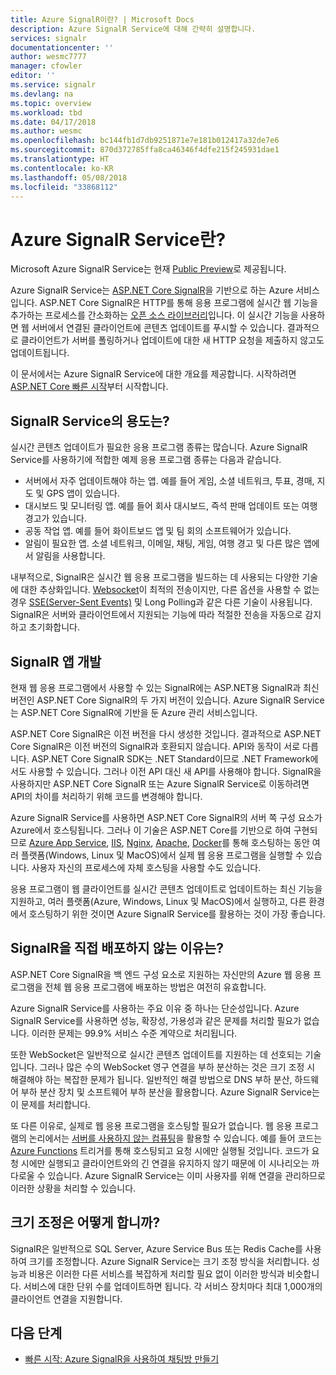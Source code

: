 ```yaml
---
title: Azure SignalR이란? | Microsoft Docs
description: Azure SignalR Service에 대해 간략히 설명합니다.
services: signalr
documentationcenter: ''
author: wesmc7777
manager: cfowler
editor: ''
ms.service: signalr
ms.devlang: na
ms.topic: overview
ms.workload: tbd
ms.date: 04/17/2018
ms.author: wesmc
ms.openlocfilehash: bc144fb1d7db9251871e7e181b012417a32de7e6
ms.sourcegitcommit: 870d372785ffa8ca46346f4dfe215f245931dae1
ms.translationtype: HT
ms.contentlocale: ko-KR
ms.lasthandoff: 05/08/2018
ms.locfileid: "33868112"
---
```

# <a name="what-is-azure-signalr-service"></a>Azure SignalR Service란?

Microsoft Azure SignalR Service는 현재 [Public Preview](https://azure.microsoft.com/support/legal/preview-supplemental-terms/)로 제공됩니다.

Azure SignalR Service는 [ASP.NET Core SignalR](https://docs.microsoft.com/aspnet/core/signalr/introduction)을 기반으로 하는 Azure 서비스입니다. ASP.NET Core SignalR은 HTTP를 통해 응용 프로그램에 실시간 웹 기능을 추가하는 프로세스를 간소화하는 [오픈 소스 라이브러리](https://github.com/aspnet/signalr)입니다. 이 실시간 기능을 사용하면 웹 서버에서 연결된 클라이언트에 콘텐츠 업데이트를 푸시할 수 있습니다. 결과적으로 클라이언트가 서버를 폴링하거나 업데이트에 대한 새 HTTP 요청을 제출하지 않고도 업데이트됩니다.

이 문서에서는 Azure SignalR Service에 대한 개요를 제공합니다. 시작하려면 [ASP.NET Core 빠른 시작](signalr-quickstart-dotnet-core.md)부터 시작합니다.

## <a name="what-is-signalr-service-used-for"></a>SignalR Service의 용도는? 

실시간 콘텐츠 업데이트가 필요한 응용 프로그램 종류는 많습니다. Azure SignalR Service를 사용하기에 적합한 예제 응용 프로그램 종류는 다음과 같습니다.

* 서버에서 자주 업데이트해야 하는 앱. 예를 들어 게임, 소셜 네트워크, 투표, 경매, 지도 및 GPS 앱이 있습니다.
* 대시보드 및 모니터링 앱. 예를 들어 회사 대시보드, 즉석 판매 업데이트 또는 여행 경고가 있습니다.
* 공동 작업 앱. 예를 들어 화이트보드 앱 및 팀 회의 소프트웨어가 있습니다.
* 알림이 필요한 앱. 소셜 네트워크, 이메일, 채팅, 게임, 여행 경고 및 다른 많은 앱에서 알림을 사용합니다.

내부적으로, SignalR은 실시간 웹 응용 프로그램을 빌드하는 데 사용되는 다양한 기술에 대한 추상화입니다. [Websocket](https://wikipedia.org/wiki/WebSocket)이 최적의 전송이지만, 다른 옵션을 사용할 수 없는 경우 [SSE(Server-Sent Events)](https://wikipedia.org/wiki/Server-sent_events) 및 Long Polling과 같은 다른 기술이 사용됩니다. SignalR은 서버와 클라이언트에서 지원되는 기능에 따라 적절한 전송을 자동으로 감지하고 초기화합니다.

## <a name="developing-signalr-apps"></a>SignalR 앱 개발

현재 웹 응용 프로그램에서 사용할 수 있는 SignalR에는 ASP.NET용 SignalR과 최신 버전인 ASP.NET Core SignalR의 두 가지 버전이 있습니다. Azure SignalR Service는 ASP.NET Core SignalR에 기반을 둔 Azure 관리 서비스입니다. 

ASP.NET Core SignalR은 이전 버전을 다시 생성한 것입니다. 결과적으로 ASP.NET Core SignalR은 이전 버전의 SignalR과 호환되지 않습니다. API와 동작이 서로 다릅니다. ASP.NET Core SignalR SDK는 .NET Standard이므로 .NET Framework에서도 사용할 수 있습니다. 그러나 이전 API 대신 새 API를 사용해야 합니다. SignalR을 사용하지만 ASP.NET Core SignalR 또는 Azure SignalR Service로 이동하려면 API의 차이를 처리하기 위해 코드를 변경해야 합니다.

Azure SignalR Service를 사용하면 ASP.NET Core SignalR의 서버 쪽 구성 요소가 Azure에서 호스팅됩니다. 그러나 이 기술은 ASP.NET Core를 기반으로 하여 구현되므로 [Azure App Service](../app-service/app-service-web-overview.md), [IIS](https://docs.microsoft.com/aspnet/core/host-and-deploy/iis/index), [Nginx](https://docs.microsoft.com/aspnet/core/host-and-deploy/linux-nginx), [Apache](https://docs.microsoft.com/aspnet/core/host-and-deploy/linux-apache), [Docker](https://docs.microsoft.com/aspnet/core/host-and-deploy/docker/index)를 통해 호스팅하는 동안 여러 플랫폼(Windows, Linux 및 MacOS)에서 실제 웹 응용 프로그램을 실행할 수 있습니다. 사용자 자신의 프로세스에 자체 호스팅을 사용할 수도 있습니다.

응용 프로그램이 웹 클라이언트를 실시간 콘텐츠 업데이트로 업데이트하는 최신 기능을 지원하고, 여러 플랫폼(Azure, Windows, Linux 및 MacOS)에서 실행하고, 다른 환경에서 호스팅하기 위한 것이면 Azure SignalR Service를 활용하는 것이 가장 좋습니다.


## <a name="why-not-deploy-signalr-myself"></a>SignalR을 직접 배포하지 않는 이유는?

ASP.NET Core SignalR을 백 엔드 구성 요소로 지원하는 자신만의 Azure 웹 응용 프로그램을 전체 웹 응용 프로그램에 배포하는 방법은 여전히 유효합니다.

Azure SignalR Service를 사용하는 주요 이유 중 하나는 단순성입니다. Azure SignalR Service를 사용하면 성능, 확장성, 가용성과 같은 문제를 처리할 필요가 없습니다. 이러한 문제는 99.9% 서비스 수준 계약으로 처리됩니다.

또한 WebSocket은 일반적으로 실시간 콘텐츠 업데이트를 지원하는 데 선호되는 기술입니다. 그러나 많은 수의 WebSocket 영구 연결을 부하 분산하는 것은 크기 조정 시 해결해야 하는 복잡한 문제가 됩니다. 일반적인 해결 방법으로 DNS 부하 분산, 하드웨어 부하 분산 장치 및 소프트웨어 부하 분산을 활용합니다. Azure SignalR Service는 이 문제를 처리합니다.

또 다른 이유로, 실제로 웹 응용 프로그램을 호스팅할 필요가 없습니다. 웹 응용 프로그램의 논리에서는 [서버를 사용하지 않는 컴퓨팅](https://azure.microsoft.com/overview/serverless-computing/)을 활용할 수 있습니다. 예를 들어 코드는 [Azure Functions](https://docs.microsoft.com/azure/azure-functions/) 트리거를 통해 호스팅되고 요청 시에만 실행될 것입니다. 코드가 요청 시에만 실행되고 클라이언트와의 긴 연결을 유지하지 않기 때문에 이 시나리오는 까다로울 수 있습니다. Azure SignalR Service는 이미 사용자를 위해 연결을 관리하므로 이러한 상황을 처리할 수 있습니다.

## <a name="how-does-it-scale"></a>크기 조정은 어떻게 합니까?

SignalR은 일반적으로 SQL Server, Azure Service Bus 또는 Redis Cache를 사용하여 크기를 조정합니다. Azure SignalR Service는 크기 조정 방식을 처리합니다. 성능과 비용은 이러한 다른 서비스를 복잡하게 처리할 필요 없이 이러한 방식과 비슷합니다. 서비스에 대한 단위 수를 업데이트하면 됩니다. 각 서비스 장치마다 최대 1,000개의 클라이언트 연결을 지원합니다.

## <a name="next-steps"></a>다음 단계
* [빠른 시작: Azure SignalR을 사용하여 채팅방 만들기](signalr-quickstart-dotnet-core.md)  
  

